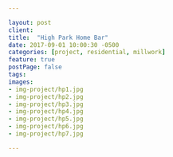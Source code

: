 ```yaml
---

layout: post
client: 
title:  "High Park Home Bar"
date: 2017-09-01 10:00:30 -0500
categories: [project, residential, millwork]
feature: true
postPage: false
tags:
images: 
- img-project/hp1.jpg
- img-project/hp2.jpg
- img-project/hp3.jpg
- img-project/hp4.jpg
- img-project/hp5.jpg
- img-project/hp6.jpg
- img-project/hp7.jpg

---
```



